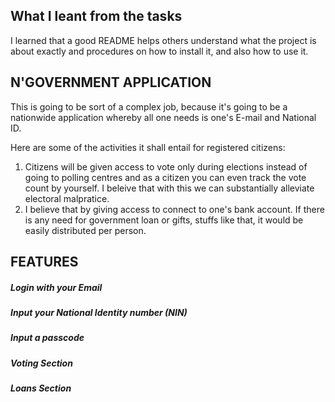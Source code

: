 ## What I leant from the tasks 
I learned that a good README helps others understand what the project is about exactly and procedures on how to install it, and also how to use it.

## N'GOVERNMENT APPLICATION
This is going to be sort of a complex job, because it's going to be a nationwide application whereby all one needs is one's E-mail and National ID. 

Here are some of the activities it shall entail for registered citizens:
1. Citizens will be given access to vote only during elections instead of going to polling centres and as a citizen you can even track the vote count by yourself. I beleive that with this we can substantially alleviate electoral malpratice.
2. I believe that by giving access to connect to one's bank account. If there is any need for government loan or gifts, stuffs like that, it would be easily distributed per person.
## FEATURES
##### Login with your Email
##### Input your National Identity number (NIN)
##### Input a passcode
##### Voting Section
##### Loans Section 

